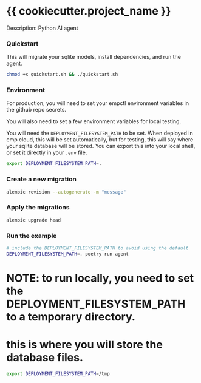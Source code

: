 # {{ cookiecutter.project_name }}

Description: Python AI agent

### Quickstart 

This will migrate your sqlite models, install dependencies, and run the agent.

```bash
chmod +x quickstart.sh && ./quickstart.sh
```

### Environment

For production, you will need to set your empctl environment variables in the github repo secrets.

You will also need to set a few environment variables for local testing.

You will need the `DEPLOYMENT_FILESYSTEM_PATH` to be set.  When deployed in emp cloud, this will be set automatically, but for testing, this will say where your sqlite database will be stored.  You can export this into your local shell, or set it directly in your `.env` file.

```bash
export DEPLOYMENT_FILESYSTEM_PATH=.
```

### Create a new migration
```bash
alembic revision --autogenerate -m "message"
```

### Apply the migrations
```bash
alembic upgrade head
```

### Run the example
```bash
# include the DEPLOYMENT_FILESYSTEM_PATH to avoid using the default
DEPLOYMENT_FILESYSTEM_PATH=. poetry run agent
```

# NOTE: to run locally, you need to set the DEPLOYMENT_FILESYSTEM_PATH to a temporary directory.
#       this is where you will store the database files.
```bash
export DEPLOYMENT_FILESYSTEM_PATH=/tmp
```
